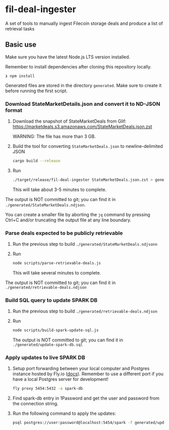 # fil-deal-ingester

A set of tools to manually ingest Filecoin storage deals and produce a list of retrieval tasks

## Basic use

Make sure you have the latest Node.js LTS version installed.

Remember to install dependencies after cloning this repository locally.

```
❯ npm install
```

Generated files are stored in the directory `generated`. Make sure to create it before running
the first script.

### Download StateMarketDetails.json and convert it to ND-JSON format

1. Download the snapshot of StateMarketDeals from Glif: https://marketdeals.s3.amazonaws.com/StateMarketDeals.json.zst

   WARNING: The file has more than 3 GB.

2. Build the tool for converting `StateMarketDeals.json` to newline-delimited JSON

   ```sh
   cargo build --release
   ```

3. Run

   ```sh
   ./target/release/fil-deal-ingester StateMarketDeals.json.zst > generated/StateMarketDeals.ndjson
   ```

   This will take about 3-5 minutes to complete.

The output is NOT committed to git; you can find it in `./generated/StateMarketDeals.ndjson`.

You can create a smaller file by aborting the `jq` command by pressing Ctrl+C and/or truncating the
output file at any line boundary.

### Parse deals expected to be publicly retrievable

1. Run the previous step to build `./generated/StateMarketDeals.ndjsonn`


2. Run

   ```sh
   node scripts/parse-retrievable-deals.js
   ```

   This will take several minutes to complete.

The output is NOT committed to git; you can find it in `./generated/retrievable-deals.ndjson`

### Build SQL query to update SPARK DB

1. Run the previous step to build `./generated/retrievable-deals.ndjson`

2. Run

   ```sh
   node scripts/build-spark-update-sql.js
   ```

   The output is NOT committed to git; you can find it in `./generated/update-spark-db.sql`

### Apply updates to live SPARK DB

1. Setup port forwarding between your local computer and Postgres instance hosted by Fly.io
  ([docs](https://fly.io/docs/postgres/connecting/connecting-with-flyctl/)). Remember to use a
  different port if you have a local Postgres server for development!

   ```sh
   fly proxy 5454:5432 -a spark-db
   ```

2. Find spark-db entry in 1Password and get the user and password from the connection string.

3. Run the following command to apply the updates:

   ```sh
   psql postgres://user:password@localhost:5454/spark -f generated/update-spark-db.sql
   ```
